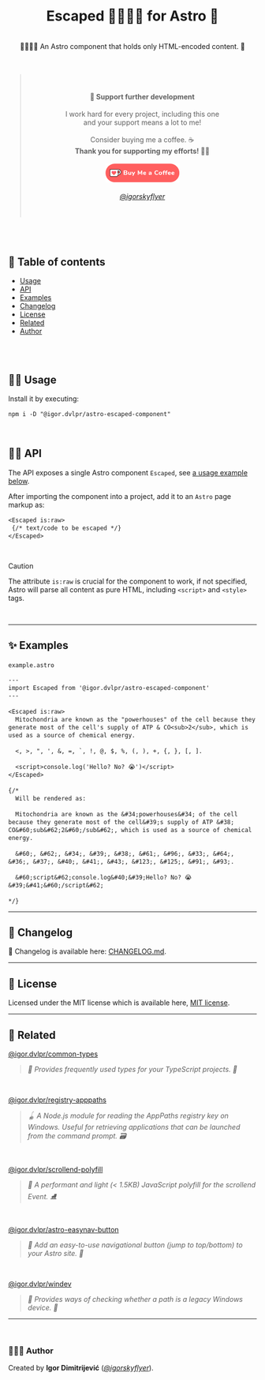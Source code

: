 <h1 align="center">Escaped 🏃🏻‍♂️‍➡️ for Astro 🚀</h1>

<br>

<div align="center">
  🏃🏻‍♂️‍➡️ An Astro component that holds only HTML-encoded content. 📜
</div>

<br>
<br>

<div align="center">
  <blockquote>
    <br>
    <h4>💖 Support further development</h4>
    <span>I work hard for every project, including this one
    <br>
    and your support means a lot to me!
    <br>
    <br>
    Consider buying me a coffee. ☕
    <br>
    <strong>Thank you for supporting my efforts! 🙏😊</strong></span>
    <br>
    <br>
    <a href="https://ko-fi.com/igorskyflyer" target="_blank"><img src="https://raw.githubusercontent.com/igorskyflyer/igorskyflyer/main/assets/ko-fi.png" alt="Donate to igorskyflyer" width="150"></a>
    <br>
    <br>
    <a href="https://github.com/igorskyflyer"><em>@igorskyflyer</em></a>
    <br>
    <br>
    <br>
  </blockquote>
</div>

<br>
<br>

## 📃 Table of contents

- [Usage](#-usage)
- [API](#-api)
- [Examples](#-examples)
- [Changelog](#-changelog)
- [License](#-license)
- [Related](#-related)
- [Author](#-author)

<br>
<br>

## 🕵🏼 Usage

Install it by executing:

```shell
npm i -D "@igor.dvlpr/astro-escaped-component"
```

<br>

## 🤹🏼 API

The API exposes a single Astro component `Escaped`, see [a usage example below](#-examples).  

After importing the component into a project, add it to an `Astro` page markup as:

```astro
<Escaped is:raw>
 {/* text/code to be escaped */}
</Escaped>
```

<br>

> [!CAUTION]
> The attribute `is:raw` is crucial for the component to work, if not specified, Astro will parse all content as pure HTML, including `<script>` and `<style>` tags.
>

<br>

---

## ✨ Examples

`example.astro`
```astro
---
import Escaped from '@igor.dvlpr/astro-escaped-component'
---

<Escaped is:raw>
  Mitochondria are known as the "powerhouses" of the cell because they generate most of the cell's supply of ATP & CO<sub>2</sub>, which is used as a source of chemical energy.
  
  <, >, ", ', &, =, `, !, @, $, %, (, ), +, {, }, [, ].
  
  <script>console.log('Hello? No? 😭')</script>
</Escaped>

{/*
  Will be rendered as:

  Mitochondria are known as the &#34;powerhouses&#34; of the cell because they generate most of the cell&#39;s supply of ATP &#38; CO&#60;sub&#62;2&#60;/sub&#62;, which is used as a source of chemical energy.

  &#60;, &#62;, &#34;, &#39;, &#38;, &#61;, &#96;, &#33;, &#64;, &#36;, &#37;, &#40;, &#41;, &#43;, &#123;, &#125;, &#91;, &#93;.

  &#60;script&#62;console.log&#40;&#39;Hello? No? 😭&#39;&#41;&#60;/script&#62;

*/}
```

---

## 📝 Changelog

📑 Changelog is available here: [CHANGELOG.md](https://github.com/igorskyflyer/npm-astro-escaped-component/blob/main/CHANGELOG.md).

---

## 🪪 License

Licensed under the MIT license which is available here, [MIT license](https://github.com/igorskyflyer/npm-astro-escaped-component/blob/main/LICENSE).

---

## 🧬 Related

[@igor.dvlpr/common-types](https://www.npmjs.com/package/@igor.dvlpr/common-types)

> _🔦 Provides frequently used types for your TypeScript projects. 🦄_

<br>

[@igor.dvlpr/registry-apppaths](https://www.npmjs.com/package/@igor.dvlpr/registry-apppaths)

> _🪀 A Node.js module for reading the AppPaths registry key on Windows. Useful for retrieving applications that can be launched from the command prompt. 🗃_

<br>

[@igor.dvlpr/scrollend-polyfill](https://www.npmjs.com/package/@igor.dvlpr/scrollend-polyfill)

> _🛴 A performant and light (< 1.5KB) JavaScript polyfill for the scrollend Event. ⛸️_

<br>

[@igor.dvlpr/astro-easynav-button](https://www.npmjs.com/package/@igor.dvlpr/astro-easynav-button)

> _🧭 Add an easy-to-use navigational button (jump to top/bottom) to your Astro site. 🔼_

<br>

[@igor.dvlpr/windev](https://www.npmjs.com/package/@igor.dvlpr/windev)

> _🍃 Provides ways of checking whether a path is a legacy Windows device. 💾_

---

<br>

### 👨🏻‍💻 Author
Created by **Igor Dimitrijević** ([*@igorskyflyer*](https://github.com/igorskyflyer/)).
